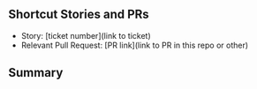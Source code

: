 ## Shortcut Stories and PRs

<!--- Please fill out the relevant story -->

- Story: [ticket number](link to ticket)
- Relevant Pull Request: [PR link](link to PR in this repo or other)

## Summary

<!--- What did you do? -->

